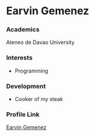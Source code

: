 # Earvin Gemenez

### Academics

Ateneo de Davao University

### Interests

- Programming

### Development

- Cooker of my steak

### Profile Link

[Earvin Gemenez](https://github.com/earvingemenez)
